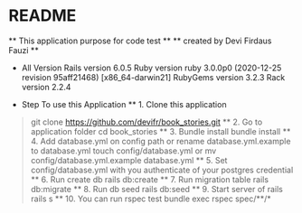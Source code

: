 # README

** This application purpose for code test **
** created by Devi Firdaus Fauzi **

* All Version
Rails version             6.0.5
Ruby version              ruby 3.0.0p0 (2020-12-25 revision 95aff21468) [x86_64-darwin21]
RubyGems version          3.2.3
Rack version              2.2.4

* Step To use this Application
** 1. Clone this application
> git clone https://github.com/devifr/book_stories.git
** 2. Go to application folder
> cd book_stories
** 3. Bundle install
> bundle install
** 4. Add database.yml on config path or rename database.yml.example to database.yml
> touch config/database.yml 
or 
> mv config/database.yml.example database.yml
** 5. Set config/database.yml with you authenticate of your postgres credential
** 6. Run create db
> rails db:create
** 7. Run migration table
> rails db:migrate
** 8. Run db seed
> rails db:seed
** 9. Start server of rails
> rails s
** 10. You can run rspec test
> bundle exec rspec spec/**/*
